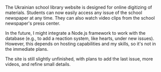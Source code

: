 The Ukrainian school library website is designed for online digitizing of materials. Students can now easily access any issue of the school newspaper at any time. They can also watch video clips from the school newspaper's press center.

In the future, I might integrate a Node.js framework to work with the database (e.g., to add a reaction system, like hearts, under new issues). However, this depends on hosting capabilities and my skills, so it's not in the immediate plans.

The site is still slightly unfinished, with plans to add the last issue, more videos, and refine small details.
